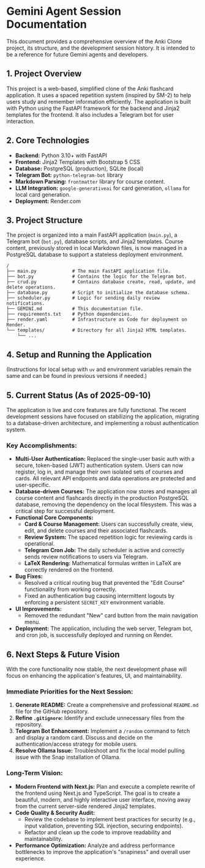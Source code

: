 # Gemini Agent Session Documentation

This document provides a comprehensive overview of the Anki Clone project, its structure, and the development session history. It is intended to be a reference for future Gemini agents and developers.

## 1. Project Overview

This project is a web-based, simplified clone of the Anki flashcard application. It uses a spaced repetition system (inspired by SM-2) to help users study and remember information efficiently. The application is built with Python using the FastAPI framework for the backend and Jinja2 templates for the frontend. It also includes a Telegram bot for user interaction.

## 2. Core Technologies

- **Backend:** Python 3.10+ with FastAPI
- **Frontend:** Jinja2 Templates with Bootstrap 5 CSS
- **Database:** PostgreSQL (production), SQLite (local)
- **Telegram Bot:** `python-telegram-bot` library
- **Markdown Parsing:** `frontmatter` library for course content.
- **LLM Integration:** `google-generativeai` for card generation, `ollama` for local card generation.
- **Deployment:** Render.com

## 3. Project Structure

The project is organized into a main FastAPI application (`main.py`), a Telegram bot (`bot.py`), database scripts, and Jinja2 templates. Course content, previously stored in local Markdown files, is now managed in a PostgreSQL database to support a stateless deployment environment.

```
/
├── main.py             # The main FastAPI application file.
├── bot.py              # Contains the logic for the Telegram bot.
├── crud.py             # Contains database create, read, update, and delete operations.
├── database.py         # Script to initialize the database schema.
├── scheduler.py        # Logic for sending daily review notifications.
├── GEMINI.md           # This documentation file.
├── requirements.txt    # Python dependencies.
├── render.yaml         # Infrastructure as Code for deployment on Render.
└── templates/          # Directory for all Jinja2 HTML templates.
    └── ...
```

## 4. Setup and Running the Application

(Instructions for local setup with `uv` and environment variables remain the same and can be found in previous versions if needed.)

## 5. Current Status (As of 2025-09-10)

The application is live and core features are fully functional. The recent development sessions have focused on stabilizing the application, migrating to a database-driven architecture, and implementing a robust authentication system.

### Key Accomplishments:
- **Multi-User Authentication:** Replaced the single-user basic auth with a secure, token-based (JWT) authentication system. Users can now register, log in, and manage their own isolated sets of courses and cards. All relevant API endpoints and data operations are protected and user-specific.
- **Database-driven Courses:** The application now stores and manages all course content and flashcards directly in the production PostgreSQL database, removing the dependency on the local filesystem. This was a critical step for successful deployment.
- **Functional Core Components:**
    - **Card & Course Management:** Users can successfully create, view, edit, and delete courses and their associated flashcards.
    - **Review System:** The spaced repetition logic for reviewing cards is operational.
    - **Telegram Cron Job:** The daily scheduler is active and correctly sends review notifications to users via Telegram.
    - **LaTeX Rendering:** Mathematical formulas written in LaTeX are correctly rendered on the frontend.
- **Bug Fixes:** 
    - Resolved a critical routing bug that prevented the "Edit Course" functionality from working correctly.
    - Fixed an authentication bug causing intermittent logouts by enforcing a persistent `SECRET_KEY` environment variable.
- **UI Improvements:**
    - Removed the redundant "New" card button from the main navigation menu.
- **Deployment:** The application, including the web server, Telegram bot, and cron job, is successfully deployed and running on Render.

## 6. Next Steps & Future Vision

With the core functionality now stable, the next development phase will focus on enhancing the application's features, UI, and maintainability.

### Immediate Priorities for the Next Session:
1.  **Generate README:** Create a comprehensive and professional `README.md` file for the GitHub repository.
2.  **Refine `.gitignore`:** Identify and exclude unnecessary files from the repository.
3.  **Telegram Bot Enhancement:** Implement a `/random` command to fetch and display a random card. Discuss and decide on the authentication/access strategy for mobile users.
4.  **Resolve Ollama Issue:** Troubleshoot and fix the local model pulling issue with the Snap installation of Ollama.

### Long-Term Vision:
- **Modern Frontend with Next.js:** Plan and execute a complete rewrite of the frontend using Next.js and TypeScript. The goal is to create a beautiful, modern, and highly interactive user interface, moving away from the current server-side rendered Jinja2 templates.
- **Code Quality & Security Audit:**
    - Review the codebase to implement best practices for security (e.g., input validation, preventing SQL injection, securing endpoints).
    - Refactor and clean up the code to improve readability and maintainability.
- **Performance Optimization:** Analyze and address performance bottlenecks to improve the application's "snapiness" and overall user experience.